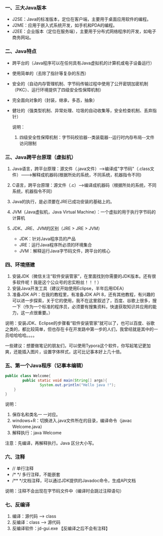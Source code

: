 ### 一、三大Java版本

- J2SE：Java的标准版本，定位在客户端，主要用于桌面应用软件的编程。
- J2ME：应用于嵌入式系统开发，如手机和PDA的编程。
- J2EE：企业版本（定位在服务端），主要用于分布式网络程序的开发，如电子商务网站。



### 二、Java特点

- 跨平台的（Java程序可以在任何具有Java虚拟机的计算机或电子设备运行）

- 使用简单的（去除了指针等复杂的东西）

- 安全的（自动内存管理机制、字节码传输过程中使用了公开密钥加密机制（PKC）、运行环境提供了四级安全性保障机制）

- 完全面向对象的（封装，继承，多态，抽象）

- 健壮的（强类型机制、异常处理、垃圾的自动收集等，安全检查机制、丢弃指针）

  

  说明：

  1. 四级安全性保障机制：字节码校验器--类装载器--运行时内存布局--文件访问限制

  

### 三、Java跨平台原理（虚拟机）

1. Java语言，跨平台原理：源文件（.java文件）-->编译成"字节码"（.class文件）--->解释成机器码(根据所处的系统，不同系统，机器指令不同)

2. C语言，跨平台原理：源文件（.c）-->编译成机器码（根据所处的系统，不同系统，机器指令不同）

3. Java的执行，是必须要在JRE已成功安装的基础上的。

4. JVM（Java虚拟机，Java Virtual Machine）：一个虚拟的用于执行字节码的计算机

5. JDK、JRE、JVM的区别（JRE > JRE >  JVM）

   - JDK：针对Java程序员的产品
   - JRE：运行Java程序所必须的环境集合
   - JVM：解释运行Java字节码文件，跨平台的核心

   

### 四、环境搭建

1. 安装JDK（微信关注“软件安装管家”，在里面找到你需要的JDK版本。还有很多软件呢！我是这个公众号的忠实粉丝！！！）
2. 安装Java开发工具（建议开始使用Eclipse，半年后用IDEA）
3. 准备JDK API：在我的教程里，有准备JDK API 8，还有其他教程，有兴趣的可以进一步探索，关于它的使用，我不在这里叙述了，百度、谷歌上很多，搜一下（作为一个标准的程序员，必须要有搜集资料，快速获取知识并应用的能力，这一点很重要。）

​     说明：安装JDK、Eclipse的步骤看“软件安装管家”就可以了，也可以百度、谷歌之类的，都比较简单，但也存在卡在开发路中第一步的人们，我曾经就是其中的一员哈哈哈哈。。。。



​	一些建议：想要做笔记的朋友们，可以使用Typora这个软件，你写起笔记更加爽，还能插入图片，设置字体样式，这可比记事本好上几十倍。



### 五、第一个Java程序（记事本编辑）

```java
public class Welcome{
		public static void main(String[] args){
				System.out.println("Hello java !");			
	}			
}
```

说明：

1. 保存名和类名一 一对应。
2. windows+R：切换进入.java文件所在的目录，编译命令（javac Welcome.java）
3. 解释执行：java Welcome 

注意：先编译，再解释执行。Java 区分大小写。



### 六、注释

- // 单行注释
- /* */ 多行注释，不能嵌套
- /**  */文档注释，可以通过JDK提供的Javadoc命令，生成API文档

说明：注释不会出现在字节码文件中（编译时会跳过注释语句）



### 七、反编译

1. 编译：源代码 --> class
2. 反编译：class --> 源代码 
3. 反编译软件：jd-gui.exe 【反编译之后不会有注释】

